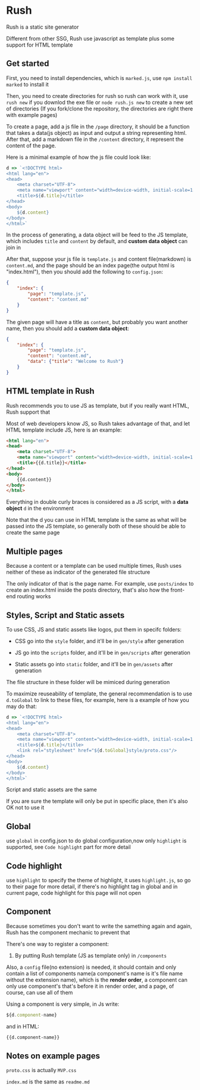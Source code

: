 # Rush

Rush is a static site generator

Different from other SSG, Rush use javascript as template plus some support for HTML template

## Get started

First, you need to install dependencies, which is `marked.js`, use `npm install marked` to install it

Then, you need to create directories for rush so rush can work with it, use `rush new` if you downlod the exe file or `node rush.js new` to create a new set of directories (If you fork/clone the repository, the directories are right there with example pages)

To create a page, add a js file in the `/page` directory, it should be a function that takes a data(js object) as input and output a string representing html. After that, add a markdown file in the `/content` directory, it represent the content of the page.

Here is a minimal example of how the js file could look like:

```Javascript
d => `<!DOCTYPE html>
<html lang="en">
<head>
    <meta charset="UTF-8">
    <meta name="viewport" content="width=device-width, initial-scale=1.0">
    <title>${d.title}</title>
</head>
<body>
    ${d.content}
</body>
</html>`
```

In the process of generating, a data object will be feed to the JS template, which includes `title` and `content` by default, and **custom data object** can join in

After that, suppose your js file is `template.js` and content file(markdown) is `content.md`, and the page should be an index page(the output html is "index.html"), then you should add the following to `config.json`:

```json
{
    "index": {
        "page": "template.js",
        "content": "content.md"
    }
}
```

The given page will have a title as `content`, but probably you want another name, then you should add a **custom data object**:

```json
{
    "index": {
        "page": "template.js",
        "content": "content.md",
        "data": {"title": "Welcome to Rush"}
    }
}
```

## HTML template in Rush

Rush recommends you to use JS as template, but if you really want HTML, Rush support that

Most of web developers know JS, so Rush takes advantage of that, and let HTML template include JS, here is an example:

```HTML
<html lang="en">
<head>
    <meta charset="UTF-8">
    <meta name="viewport" content="width=device-width, initial-scale=1.0">
    <title>{{d.title}}</title>
</head>
<body>
    {{d.content}}
</body>
</html>
```

Everything in double curly braces is considered as a JS script, with a **data object** `d` in the environment

Note that the d you can use in HTML template is the same as what will be passed into the JS template, so generally both of these should be able to create the same page

## Multiple pages

Because a content or a template can be used multiple times, Rush uses neither of these as indicator of the generated file structure

The only indicator of that is the page name. For example, use `posts/index` to create an index.html inside the posts directory, that's also how the front-end routing works

## Styles, Script and Static assets

To use CSS, JS and static assets like logos, put them in specifc folders:

- CSS go into the `style` folder, and it'll be in `gen/style` after generation

- JS go into the `scripts` folder, and it'll be in `gen/scripts` after generation

- Static assets go into `static` folder, and it'll be in `gen/assets` after generation

The file structure in these folder will be mimiced during generation

To maximize reuseability of template, the general recommendation is to use `d.toGlobal` to link to these files, for example, here is a example of how you may do that:

```javascript
d => `<!DOCTYPE html>
<html lang="en">
<head>
    <meta charset="UTF-8">
    <meta name="viewport" content="width=device-width, initial-scale=1.0">
    <title>${d.title}</title>
    <link rel="stylesheet" href="${d.toGlobal}style/proto.css"/>
</head>
<body>
    ${d.content}
</body>
</html>`
```

Script and static assets are the same

If you are sure the template will only be put in specific place, then it's also OK not to use it

## Global

use `global` in config.json to do global configuration,now only `highlight` is supported, see `Code highlight` part for more detail

## Code highlight

use `highlight` to specify the theme of highlight, it uses `highlight.js`, so go to their page for more detail, if there's no highlight tag in global and in current page, code highlight for this page will not open

## Component

Because sometimes you don't want to write the samething again and again, Rush has the component mechanic to prevent that

There's one way to register a component:

1. By putting Rush template (JS as template only) in `/components`

Also, a `config` file(no extension) is needed, it should contain and only contain a list of components name(a component's name is it's file name without the extension name), which is the **render order**, a component can only use component's that's before it in render order, and a page, of course, can use all of them

Using a component is very simple, in Js write:

```javascript
${d.component-name}
```

and in HTML:

```HTML
{{d.component-name}}
```

## Notes on example pages

`proto.css` is actually `MVP.css`

`index.md` is the same as `readme.md`